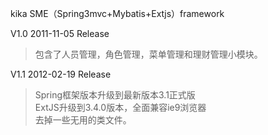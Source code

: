 kika SME（Spring3mvc+Mybatis+Extjs）framework


V1.0 2011-11-05 Release
> 包含了人员管理，角色管理，菜单管理和理财管理小模块。

V1.1 2012-02-19 Release
> Spring框架版本升级到最新版本3.1正式版<br />
> ExtJS升级到3.4.0版本，全面兼容ie9浏览器<br />
> 去掉一些无用的类文件。